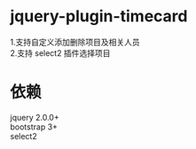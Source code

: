 # jquery-plugin-timecard

1.支持自定义添加删除项目及相关人员<br/>
2.支持 select2 插件选择项目<br/>

# 依赖
jquery 2.0.0+<br/>
bootstrap 3+<br/>
select2<br/>
